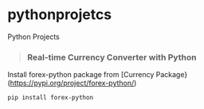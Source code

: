 # pythonprojetcs
Python Projects

> ### Real-time Currency Converter with Python

Install forex-python package from [Currency Package}(https://pypi.org/project/forex-python/)

            
```pip install forex-python```
